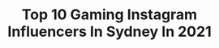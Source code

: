 ---
title: Top 10 Gaming Instagram Influencers In Sydney In 2021
description: >-
  Find top gaming Instagram influencers in Sydney in 2021. Most popular hashtags: #gamer #gaming #streamer #twitch.
platform: Instagram
hits: 6
text_top: Analyze the best Instagram influencers on inBeat.
text_bottom: Our database aggregates 6 Instagram influencers like this in Sydney, Australia for you to collaborate.
profiles:
  - username: "infamousbylaura"
    fullname: >-
      Laura Gilbert 🖤
    bio: >-
      ♦️ I like to dress up💁🏼‍♀️ Twitch affiliate🎮 🇦🇺 Sydney 📦 PO BOX 924, Ryde, NSW, 1680, Australia 📸 @lauragbert ⬇️ TWITCH, ETSY, YOUTUBE, WISHLIST ⬇️
    location: "Australia"
    followers: 266622
    engagement: 338
    commentsToLikes: 0.008294
    id: ck8t1n49rwb5w0j784dy1f5fd
    verified: false
    hashtags: "#birdsofprey, #pinupgirl, #halloween, #twitchstreamer"
  - username: "mandyserafina"
    fullname: >-
      Mandy Serafina Xiao
    bio: >-
      廖婷月 Chinese Indonesian Australian @google ambassador #teampixel @xiao_gaming Gaming account
    location: "Australia"
    followers: 219673
    engagement: 164
    commentsToLikes: 0.016285
    id: ck6ts6muc31yh0j712o5pc9z9
    verified: false
    hashtags: "#teampixel, #arcispartner, #madmex, #circlednastory"
  - username: "supanovaexpo"
    fullname: >-
      Supanova Comic Con & Gaming 💥
    bio: >-
      It's comic con, down under! #Supanova Next Stop 🚀 Sydney & Perth #Sydnova #Perthnova
    location: "Australia"
    followers: 44070
    engagement: 214
    commentsToLikes: 0.024894
    id: ck0tyncg1ndnt0i192iloqpnv
    verified: false
    hashtags: "#supanova, #perth, #marvel, #voiceactor"
  - username: "fhm_australia"
    fullname: >-
      FHM Australia
    bio: >-
      Australian edition of FHM magazine. It’s a guy thing.
    location: "Australia"
    followers: 33860
    engagement: 78
    commentsToLikes: 0.016262
    id: ck5he4chnqzit0i11gvt2suuy
    verified: false
    hashtags: "#itsaguything, #magazine, #mensfashion, #menstyle"
  - username: "jasminfoxe"
    fullname: >-
      •♡°🌸 Baby Spice 🌸°♡•
    bio: >-
      👽 The Australian Alien 🎮 Twitch Partner 🌸 I'll be your waifu 🍥 Email for business enquiries 💕 @jasminfoxey
    location: "Australia"
    followers: 81749
    engagement: 505
    commentsToLikes: 0.021393
    id: ck5hhzr6tawkh0i1142eeaoak
    verified: false
    hashtags: "#cute, #tiktok, #coolshirtz, #girlgamer"
  - username: "brabhamauto"
    fullname: >-
      Brabham Automotive
    bio: >-
      Round 2 of the Dunlop Britcar E-Series
    location: "Australia"
    followers: 22761
    engagement: 789
    commentsToLikes: 0.007084
    id: ck138io8qgejo0i19k76z2oro
    verified: false
    hashtags: "#brabhambt62, #carsofinstagram, #performancebydesign, #champions"
  - username: "tellmekimy"
    fullname: >-
      𝔎𝔦𝔪𝔶-𝔠𝔥𝔲 🛸✨
    bio: >-
      👁👅👁 𝔉𝔯𝔢𝔫𝔠𝔥 𝔖𝔥𝔞𝔭𝔢𝔰𝔥𝔦𝔣𝔱𝔢𝔯 Curvy Cosplayer × Gaming × Model ——— ♥ Join my Chu Gang & Support my content ⤵
    location: "Australia"
    followers: 137047
    engagement: 229
    commentsToLikes: 0.030572
    id: ck9wdn270gfbg0j78csnpje0y
    verified: false
    hashtags: "#koreandrama, #dokkanbattle, #starwarscosplay, #fashion"
  - username: "mandyserafina"
    fullname: >-
      Mandy Serafina Xiao
    bio: >-
      廖婷月 Chinese Indonesian Australian @google ambassador #teampixel @xiao_gaming Gaming account
    location: "Australia"
    followers: 219673
    engagement: 164
    commentsToLikes: 0.016285
    id: ck6ts6muc31yh0j712o5pc9z9
    verified: false
    hashtags: "#teampixel, #arcispartner, #madmex, #circlednastory"
  - username: "angus_ol"
    fullname: >-
      ANGUS  O'LOUGHLIN
    bio: >-
      RADIO🎙 @hitweekendbreakfast PODCAST🎤 @ListenABLE_Podcast GAMING 🎮 @angus_ol_gaming MGMT💰 Angus.OLoughlin@sca.com.au 👇🏼 PODCAST LINK 👇🏼
    location: "Australia"
    followers: 34853
    engagement: 513
    commentsToLikes: 0.036968
    id: ck14i8lvne6pu0i19ejloz4am
    verified: true
    hashtags: "#streamer, #youtube, #videogames, #twitchstreamer"
  - username: "2busygamers"
    fullname: >-
      2 BusyGamers, Neil  🇦🇺
    bio: >-
      Please check out @lufia_iris page, the other half of 2busygamers. We are Aussie collectors of all things gaming. Check out our tag #gamersoftheworld
    location: "Australia"
    followers: 6483
    engagement: 451
    commentsToLikes: 0.087081
    id: ck8tctwzw0nzb0j78qrqwm5w3
    verified: false
    hashtags: "#ubisoftaustralia, #gameseries, #jrpg, #retrogames"
---